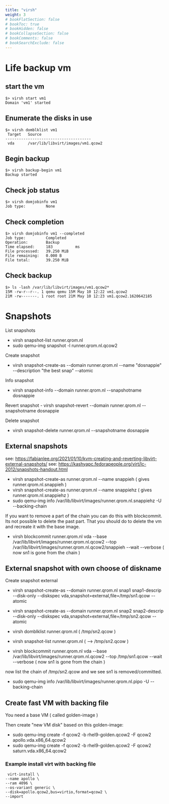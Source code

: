 ```yaml
---
title: "virsh"
weight: 3
# bookFlatSection: false
# bookToc: true
# bookHidden: false
# bookCollapseSection: false
# bookComments: false
# bookSearchExclude: false
---
```




# Life backup vm


## start the vm

```
$> virsh start vm1
Domain 'vm1' started
```

## Enumerate the disks in use

```
$> virsh domblklist vm1
 Target   Source
--------------------------------------
 vda      /var/lib/libvirt/images/vm1.qcow2
```

## Begin backup

```
$> virsh backup-begin vm1
Backup started
```

## Check job status

```
$> virsh domjobinfo vm1
Job type:         None
```

## Check completion

```
$> virsh domjobinfo vm1 --completed
Job type:         Completed
Operation:        Backup
Time elapsed:     183          ms
File processed:   39.250 MiB
File remaining:   0.000 B
File total:       39.250 MiB
```

## Check backup

```
$> ls -lash /var/lib/libvirt/images/vm1.qcow2*
15M -rw-r--r--. 1 qemu qemu 15M May 10 12:22 vm1.qcow2
21M -rw-------. 1 root root 21M May 10 12:23 vm1.qcow2.1620642185
```



# Snapshots

List snapshots
  - virsh snapshot-list runner.qrom.nl
  - sudo qemu-img snapshot -l runner.qrom.nl.qcow2


Create snapshot
   -  virsh snapshot-create-as --domain runner.qrom.nl --name "dosnappie" --description "the best snap" --atomic


Info snapshot
   -  virsh snapshot-info --domain runner.qrom.nl  --snapshotname dosnappie


Revert snapshot
    - virsh snapshot-revert --domain runner.qrom.nl --snapshotname dosnappie


Delete snapshot
   - virsh snapshot-delete runner.qrom.nl --snapshotname dosnappie



## External snapshots

  see: https://fabianlee.org/2021/01/10/kvm-creating-and-reverting-libvirt-external-snapshots/
  see: https://kashyapc.fedorapeople.org/virt/lc-2012/snapshots-handout.html

   - virsh snapshot-create-as runner.qrom.nl --name snappieh  ( gives runner.qrom.nl.snappieh )
   - virsh snapshot-create-as runner.qrom.nl --name snappiehz  ( gives runner.qrom.nl.snappiehz )
   - sudo qemu-img info /var/lib/libvirt/images/runner.qrom.nl.snappiehz -U --backing-chain

If you want to remove a part of the chain you can do this with blockcommit.
Its not possible to delete the past part. That you should do to delete the vm and recreate it with the base image.

   - virsh blockcommit runner.qrom.nl vda --base /var/lib/libvirt/images/runner.qrom.nl.qcow2 --top /var/lib/libvirt/images/runner.qrom.nl.qcow2/snappieh --wait --verbose
     ( now sn1 is gone from the chain )


## External snapshot with own choose of diskname


Create snapshot external
   - virsh snapshot-create-as --domain runner.qrom.nl snap1 snap1-descrip --disk-only --diskspec vda,snapshot=external,file=/tmp/sn1.qcow --atomic
   - virsh snapshot-create-as --domain runner.qrom.nl snap2 snap2-descrip --disk-only --diskspec vda,snapshot=external,file=/tmp/sn2.qcow --atomic
   - virsh domblklist runner.qrom.nl  ( /tmp/sn2.qcow )
   - virsh snapshot-list runner.qrom.nl   ( -->  /tmp/sn2.qcow )

   - virsh blockcommit runner.qrom.nl vda --base /var/lib/libvirt/images/runner.qrom.nl.qcow2 --top /tmp/sn1.qcow --wait --verbose  ( now sn1 is gone from the chain )

now list the chain of /tmp/sn2.qcow and we see sn1 is removed/committed.

   - sudo qemu-img info /var/lib/libvirt/images/runner.qrom.nl.pipo -U --backing-chain


## Create fast VM with backing file

You need a base VM ( called golden-image )

Then create "new VM disk" based on this golden-image:
  - sudo qemu-img create -f qcow2 -b rhel9-golden.qcow2 -F qcow2 apollo.vda.x86_64.qcow2
  - sudo qemu-img create -f qcow2 -b rhel9-golden.qcow2 -F qcow2 saturn.vda.x86_64.qcow2


### Example install virt with backing file

```
 virt-install \
--name apollo \
--ram 4096 \
--os-variant generic \
--disk=apollo.qcow2,bus=virtio,format=qcow2 \
--import
```






















